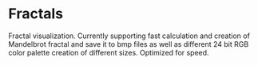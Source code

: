 # Fractals
Fractal visualization. Currently supporting fast calculation and creation of Mandelbrot fractal and save it to bmp files as well as different 24 bit RGB color palette creation of different sizes. Optimized for speed.
